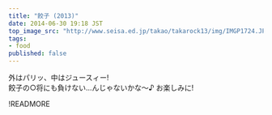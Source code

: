 ```yaml
---
title: "餃子 (2013)"
date: 2014-06-30 19:18 JST
top_image_src: "http://www.seisa.ed.jp/takao/takarock13/img/IMGP1724.JPG"
tags:
- food
published: false
---
```

外はパリッ、中はジュースィー!  
餃子の○将にも負けない...んじゃないかな～♪
お楽しみに!

!READMORE